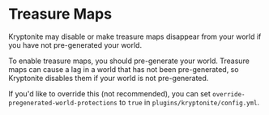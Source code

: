 # Treasure Maps

Kryptonite may disable or make treasure maps disappear from your world if you have not pre-generated your world.

To enable treasure maps, you should pre-generate your world.
Treasure maps can cause a lag in a world that has not been pre-generated, so Kryptonite disables them if your world is not pre-generated.

If you'd like to override this (not recommended), you can set `override-pregenerated-world-protections` to `true` in `plugins/kryptonite/config.yml`.
